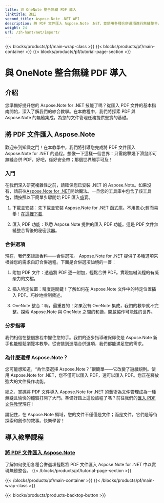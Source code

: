 ```yaml
---
title: 與 OneNote 整合無縫 PDF 導入
linktitle: 進口
second_title: Aspose.Note .NET API
description: 將 PDF 文件匯入 Aspose.Note .NET，並使用各種合併選項進行無縫整合。透過逐步教程進行學習，包括 OneNote 整合。
weight: 24
url: /zh-hant/net/import/
---
```


{{< blocks/products/pf/main-wrap-class >}}
{{< blocks/products/pf/main-container >}}
{{< blocks/products/pf/tutorial-page-section >}}

# 與 OneNote 整合無縫 PDF 導入


## 介紹

您準備好提升您的 Aspose.Note for .NET 技能了嗎？從匯入 PDF 文件的基本指南開始，深入了解我們的綜合教學。在本教程中，我們將探索 PDF 與 Aspose.Note 的無縫集成，為您的文件管理任務提供堅實的基礎。

## 將 PDF 文件匯入 Aspose.Note

歡迎來到知識之門！在本教學中，我們將引導您完成將 PDF 文件匯入 Aspose.Note for .NET 的過程。想像一下這樣一個世界：只需點擊幾下滑鼠即可無縫合併 PDF。好吧，係好安全帶；那個世界觸手可及！

### 入門

在我們深入研究複雜性之前，請確保您已安裝 .NET 的 Aspose.Note。如果沒有，請前往[Aspose.Note for .NET](https://products.aspose.com/note/net)開始魔法。一旦您的工具庫中包含了該工具包，請按照以下簡單步驟開始 PDF 匯入盛宴。

1. 下載並安裝：先下載並安裝 Aspose.Note for .NET 函式庫。不用擔心;輕而易舉！[在這裡下載](https://downloads.aspose.com/note/net).

2. 匯入 PDF 功能：熟悉 Aspose.Note 提供的匯入 PDF 功能。這是 PDF 文件無縫整合背後的秘密武器。

### 合併選項

現在，我們來談談香料——合併選項。 Aspose.Note for .NET 提供了多種選項來根據您的需求自訂合併過程。下面是合併選項仙境的一瞥：

1. 附加 PDF 文件：透過將 PDF 逐一附加，輕鬆合併 PDF。實現無縫流程的有凝聚力的文檔。

2. 插入特定位置：精度是關鍵！了解如何在 Aspose.Note 文件中的特定位置插入 PDF。巧妙地控制敘述。

3. OneNote 整合：啊，最重要的！如果沒有 OneNote 集成，我們的教學就不完整。探索 Aspose.Note 與 OneNote 之間的和諧，開啟協作可能性的世界。

### 分步指導

我們相信在整個旅程中握住您的手。我們的逐步指導確保即使是 Aspose.Note 新手也能輕鬆瀏覽本教學。從安裝到進階合併選項，我們都能滿足您的需求。

### 為什麼選擇 Aspose.Note？

您可能想知道，“為什麼選擇 Aspose.Note？”很簡單——它改變了遊戲規則。使用 Aspose.Note for .NET，您不僅可以匯入 PDF，還可以匯入 PDF。您正在釋放強大的文件操作功能。

總之，掌握將 PDF 文件導入 Aspose.Note for .NET 的藝術為文件管理成為一種無縫且愉快的體驗打開了大門。準備好踏上這段旅程了嗎？前往我們的[匯入 PDF 文件教學](./import-pdf-documents/)現在！

請記住，在 Aspose.Note 領域，您的文件不僅僅是文件；而是文件。它們是等待探索和創作的敘事。快樂學習！
## 導入教學課程
### [將 PDF 文件匯入 Aspose.Note](./import-pdf-documents/)
了解如何使用各種合併選項輕鬆將 PDF 文件匯入 Aspose.Note for .NET 中以實現無縫整合。
{{< /blocks/products/pf/tutorial-page-section >}}

{{< /blocks/products/pf/main-container >}}
{{< /blocks/products/pf/main-wrap-class >}}

{{< blocks/products/products-backtop-button >}}
